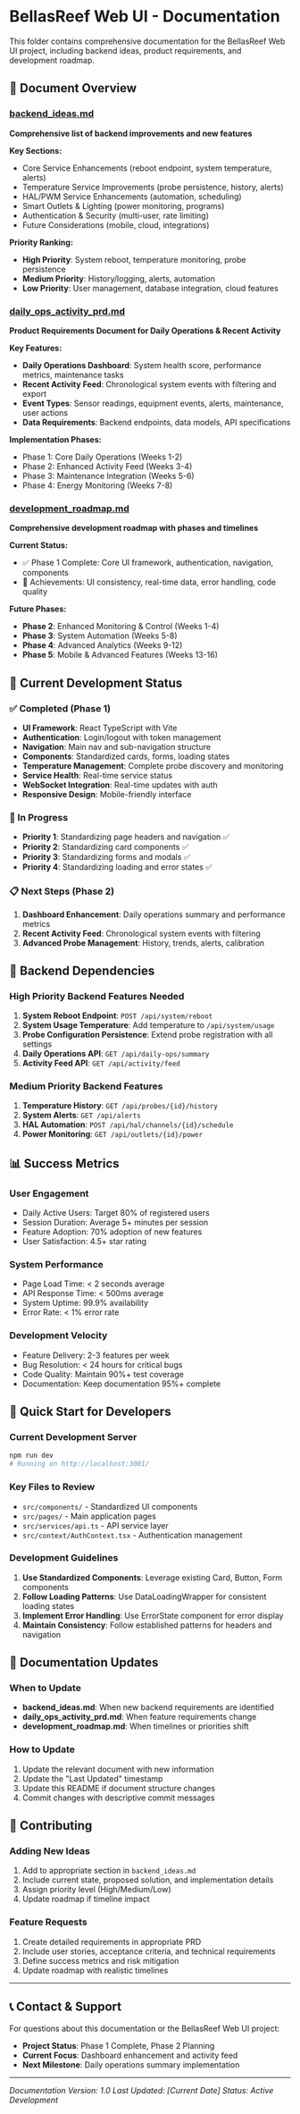 # BellasReef Web UI - Documentation

This folder contains comprehensive documentation for the BellasReef Web UI project, including backend ideas, product requirements, and development roadmap.

## 📁 Document Overview

### [backend_ideas.md](./backend_ideas.md)
**Comprehensive list of backend improvements and new features**

**Key Sections:**
- Core Service Enhancements (reboot endpoint, system temperature, alerts)
- Temperature Service Improvements (probe persistence, history, alerts)
- HAL/PWM Service Enhancements (automation, scheduling)
- Smart Outlets & Lighting (power monitoring, programs)
- Authentication & Security (multi-user, rate limiting)
- Future Considerations (mobile, cloud, integrations)

**Priority Ranking:**
- **High Priority**: System reboot, temperature monitoring, probe persistence
- **Medium Priority**: History/logging, alerts, automation
- **Low Priority**: User management, database integration, cloud features

### [daily_ops_activity_prd.md](./daily_ops_activity_prd.md)
**Product Requirements Document for Daily Operations & Recent Activity**

**Key Features:**
- **Daily Operations Dashboard**: System health score, performance metrics, maintenance tasks
- **Recent Activity Feed**: Chronological system events with filtering and export
- **Event Types**: Sensor readings, equipment events, alerts, maintenance, user actions
- **Data Requirements**: Backend endpoints, data models, API specifications

**Implementation Phases:**
- Phase 1: Core Daily Operations (Weeks 1-2)
- Phase 2: Enhanced Activity Feed (Weeks 3-4)
- Phase 3: Maintenance Integration (Weeks 5-6)
- Phase 4: Energy Monitoring (Weeks 7-8)

### [development_roadmap.md](./development_roadmap.md)
**Comprehensive development roadmap with phases and timelines**

**Current Status:**
- ✅ Phase 1 Complete: Core UI framework, authentication, navigation, components
- 🎯 Achievements: UI consistency, real-time data, error handling, code quality

**Future Phases:**
- **Phase 2**: Enhanced Monitoring & Control (Weeks 1-4)
- **Phase 3**: System Automation (Weeks 5-8)
- **Phase 4**: Advanced Analytics (Weeks 9-12)
- **Phase 5**: Mobile & Advanced Features (Weeks 13-16)

## 🎯 Current Development Status

### ✅ Completed (Phase 1)
- **UI Framework**: React TypeScript with Vite
- **Authentication**: Login/logout with token management
- **Navigation**: Main nav and sub-navigation structure
- **Components**: Standardized cards, forms, loading states
- **Temperature Management**: Complete probe discovery and monitoring
- **Service Health**: Real-time service status
- **WebSocket Integration**: Real-time updates with auth
- **Responsive Design**: Mobile-friendly interface

### 🚧 In Progress
- **Priority 1**: Standardizing page headers and navigation ✅
- **Priority 2**: Standardizing card components ✅
- **Priority 3**: Standardizing forms and modals ✅
- **Priority 4**: Standardizing loading and error states ✅

### 📋 Next Steps (Phase 2)
1. **Dashboard Enhancement**: Daily operations summary and performance metrics
2. **Recent Activity Feed**: Chronological system events with filtering
3. **Advanced Probe Management**: History, trends, alerts, calibration

## 🔧 Backend Dependencies

### High Priority Backend Features Needed
1. **System Reboot Endpoint**: `POST /api/system/reboot`
2. **System Usage Temperature**: Add temperature to `/api/system/usage`
3. **Probe Configuration Persistence**: Extend probe registration with all settings
4. **Daily Operations API**: `GET /api/daily-ops/summary`
5. **Activity Feed API**: `GET /api/activity/feed`

### Medium Priority Backend Features
1. **Temperature History**: `GET /api/probes/{id}/history`
2. **System Alerts**: `GET /api/alerts`
3. **HAL Automation**: `POST /api/hal/channels/{id}/schedule`
4. **Power Monitoring**: `GET /api/outlets/{id}/power`

## 📊 Success Metrics

### User Engagement
- Daily Active Users: Target 80% of registered users
- Session Duration: Average 5+ minutes per session
- Feature Adoption: 70% adoption of new features
- User Satisfaction: 4.5+ star rating

### System Performance
- Page Load Time: < 2 seconds average
- API Response Time: < 500ms average
- System Uptime: 99.9% availability
- Error Rate: < 1% error rate

### Development Velocity
- Feature Delivery: 2-3 features per week
- Bug Resolution: < 24 hours for critical bugs
- Code Quality: Maintain 90%+ test coverage
- Documentation: Keep documentation 95%+ complete

## 🚀 Quick Start for Developers

### Current Development Server
```bash
npm run dev
# Running on http://localhost:3001/
```

### Key Files to Review
- `src/components/` - Standardized UI components
- `src/pages/` - Main application pages
- `src/services/api.ts` - API service layer
- `src/context/AuthContext.tsx` - Authentication management

### Development Guidelines
1. **Use Standardized Components**: Leverage existing Card, Button, Form components
2. **Follow Loading Patterns**: Use DataLoadingWrapper for consistent loading states
3. **Implement Error Handling**: Use ErrorState component for error display
4. **Maintain Consistency**: Follow established patterns for headers and navigation

## 📝 Documentation Updates

### When to Update
- **backend_ideas.md**: When new backend requirements are identified
- **daily_ops_activity_prd.md**: When feature requirements change
- **development_roadmap.md**: When timelines or priorities shift

### How to Update
1. Update the relevant document with new information
2. Update the "Last Updated" timestamp
3. Update this README if document structure changes
4. Commit changes with descriptive commit messages

## 🤝 Contributing

### Adding New Ideas
1. Add to appropriate section in `backend_ideas.md`
2. Include current state, proposed solution, and implementation details
3. Assign priority level (High/Medium/Low)
4. Update roadmap if timeline impact

### Feature Requests
1. Create detailed requirements in appropriate PRD
2. Include user stories, acceptance criteria, and technical requirements
3. Define success metrics and risk mitigation
4. Update roadmap with realistic timelines

---

## 📞 Contact & Support

For questions about this documentation or the BellasReef Web UI project:

- **Project Status**: Phase 1 Complete, Phase 2 Planning
- **Current Focus**: Dashboard enhancement and activity feed
- **Next Milestone**: Daily operations summary implementation

---

*Documentation Version: 1.0*
*Last Updated: [Current Date]*
*Status: Active Development* 